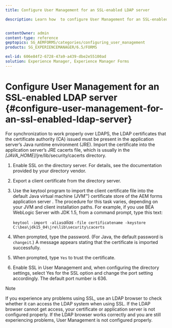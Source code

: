 ```yaml
---
title: Configure User Management for an SSL-enabled LDAP server

description: Learn how  to configure User Management for an SSL-enabled LDAP server to enable synchronization to work properly over LDAPS.


contentOwner: admin
content-type: reference
geptopics: SG_AEMFORMS/categories/configuring_user_management
products: SG_EXPERIENCEMANAGER/6.5/FORMS

exl-id: 606e84f2-6728-47a9-a439-dbe2e55100ad
solution: Experience Manager, Experience Manager Forms
---
```

# Configure User Management for an SSL-enabled LDAP server {#configure-user-management-for-an-ssl-enabled-ldap-server}

For synchronization to work properly over LDAPS, the LDAP certificates that the certificate authority (CA) issued must be present in the application server’s Java runtime environment (JRE). Import the certificate into the application server’s JRE cacerts file, which is usually in the *[JAVA_HOME]*/jre/lib/security/cacerts directory.

1. Enable SSL on the directory server. For details, see the documentation provided by your directory vendor.
1. Export a client certificate from the directory server.
1. Use the keytool program to import the client certificate file into the default Java virtual machine (JVM™) certificate store of the AEM forms application server . The procedure for this task varies, depending on your JVM and client installation paths. For example, if you use BEA WebLogic Server with JDK 1.5, from a command prompt, type this text:

   `keytool -import -alias`*alias* `-file certificatename -keystore C:\bea\jdk15_04\jre\lib\security\cacerts`

1. When prompted, type the password. (For Java, the default password is `changeit`.) A message appears stating that the certificate is imported successfully.
1. When prompted, type `Yes` to trust the certificate.
1. Enable SSL in User Management and, when configuring the directory settings, select Yes for the SSL option and change the port setting accordingly. The default port number is 636.

>[!NOTE]
>
>If you experience any problems using SSL, use an LDAP browser to check whether it can access the LDAP system when using SSL. If the LDAP browser cannot get access, your certificate or application server is not configured properly. If the LDAP browser works correctly and you are still experiencing problems, User Management is not configured properly.
